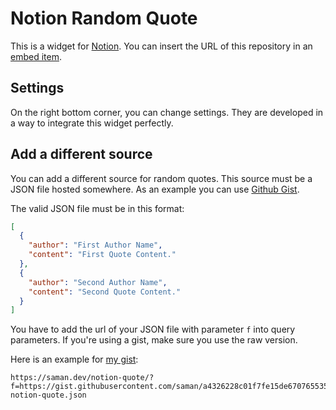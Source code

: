 # Notion Random Quote
This is a widget for [Notion](https://notion.so). You can insert the URL of this repository in an [embed item](https://www.notion.so/help/embed-and-connect-other-apps).

## Settings
On the right bottom corner, you can change settings. They are developed in a way to integrate this widget perfectly.

## Add a different source
You can add a different source for random quotes. This source must be a JSON file hosted somewhere.
As an example you can use [Github Gist](https://gist.github.com/).

The valid JSON file must be in this format:
```json
[
  {
    "author": "First Author Name",
    "content": "First Quote Content."
  },
  {
    "author": "Second Author Name",
    "content": "Second Quote Content."
  }
]
```

You have to add the url of your JSON file with parameter `f` into query parameters.
If you're using a gist, make sure you use the raw version.

Here is an example for [my gist](https://gist.github.com/saman/a4326228c01f7fe15de6707655352300):
```
https://saman.dev/notion-quote/?f=https://gist.githubusercontent.com/saman/a4326228c01f7fe15de6707655352300/raw/6ae8c92baae70fb842ddf91f3465ccab5f7b1622/my-notion-quote.json
```
